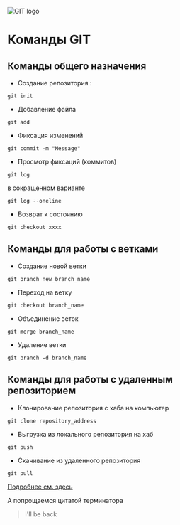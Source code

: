 ![GIT logo](i.jpg)

# Команды GIT
## Команды общего назначения
* Создание репозитория :
```
git init
```
* Добавление файла
```
git add
```
* Фиксация изменений
```
git commit -m "Message"
```
* Просмотр фиксаций (коммитов)
```
git log
```
в сокращенном варианте
```
git log --oneline
```
* Возврат к состоянию
```
git checkout xxxx
```
## Команды для работы с ветками
* Создание новой ветки
```
git branch new_branch_name
```
* Переход на ветку
```
git checkout branch_name
```
 * Объединение веток
 ```
 git merge branch_name
 ```
 * Удаление ветки
 ```
 git branch -d branch_name
 ```
 ## Команды для работы с удаленным репозиторием

 * Клонирование репозитория с хаба на компьютер
 ```
 git clone repository_address
 ```
 * Выгрузка из локального репозитория на хаб
 ```
 git push
 ```
 * Скачивание из удаленного репозитория
 ```
 git pull
 ```
 


[Подробнее см. здесь](https://git-scm.com/docs/user-manual)

А попрощаемся цитатой терминатора
> I'll be back



